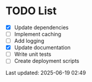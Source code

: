 # TODO List

- [x] Update dependencies
- [ ] Implement caching
- [ ] Add logging
- [x] Update documentation
- [ ] Write unit tests
- [ ] Create deployment scripts

Last updated: 2025-06-19 02:49
